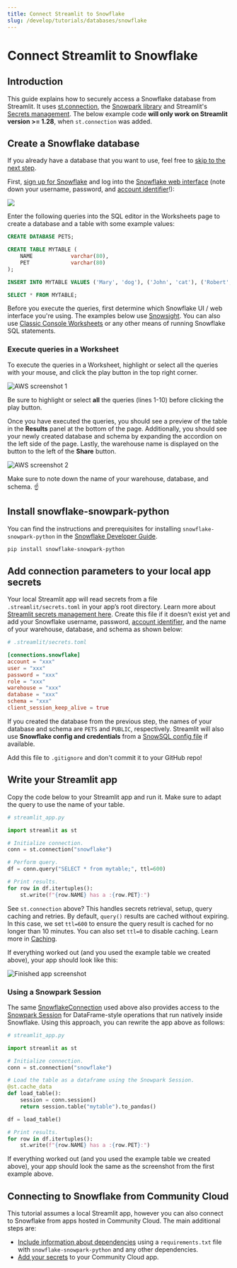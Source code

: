 ```yaml
---
title: Connect Streamlit to Snowflake
slug: /develop/tutorials/databases/snowflake
---
```


# Connect Streamlit to Snowflake

## Introduction

This guide explains how to securely access a Snowflake database from Streamlit. It uses [st.connection](/develop/api-reference/connections/st.connection), the [Snowpark library](https://docs.snowflake.com/en/developer-guide/snowpark/python/index) and Streamlit's [Secrets management](/develop/concepts/connections/secrets-management). The below example code **will only work on Streamlit version >= 1.28**, when `st.connection` was added.

## Create a Snowflake database

<Note>

If you already have a database that you want to use, feel free to [skip to the next step](#add-username-and-password-to-your-local-app-secrets).

</Note>

First, [sign up for Snowflake](https://signup.snowflake.com/) and log into the [Snowflake web interface](https://docs.snowflake.com/en/user-guide/connecting.html#logging-in-using-the-web-interface) (note down your username, password, and [account identifier](https://docs.snowflake.com/en/user-guide/admin-account-identifier.html)!):

![](/images/databases/snowflake-1.png)

Enter the following queries into the SQL editor in the Worksheets page to create a database and a table with some example values:

```sql
CREATE DATABASE PETS;

CREATE TABLE MYTABLE (
    NAME            varchar(80),
    PET             varchar(80)
);

INSERT INTO MYTABLE VALUES ('Mary', 'dog'), ('John', 'cat'), ('Robert', 'bird');

SELECT * FROM MYTABLE;
```

Before you execute the queries, first determine which Snowflake UI / web interface you're using. The examples below use [Snowsight](https://docs.snowflake.com/en/user-guide/ui-snowsight). You can also use [Classic Console Worksheets](https://docs.snowflake.com/en/user-guide/ui-worksheet) or any other means of running Snowflake SQL statements.

### Execute queries in a Worksheet

To execute the queries in a Worksheet, highlight or select all the queries with your mouse, and click the play button in the top right corner.

<Image alt="AWS screenshot 1" src="/images/databases/snowflake-4.png" />

<Important>

Be sure to highlight or select **all** the queries (lines 1-10) before clicking the play button.

</Important>

Once you have executed the queries, you should see a preview of the table in the **Results** panel at the bottom of the page. Additionally, you should see your newly created database and schema by expanding the accordion on the left side of the page. Lastly, the warehouse name is displayed on the button to the left of the **Share** button.

<Image alt="AWS screenshot 2" src="/images/databases/snowflake-5.png" />

Make sure to note down the name of your warehouse, database, and schema. ☝️

## Install snowflake-snowpark-python

You can find the instructions and prerequisites for installing `snowflake-snowpark-python` in the [Snowflake Developer Guide](https://docs.snowflake.com/en/developer-guide/snowpark/python/setup#installation-instructions).

```bash
pip install snowflake-snowpark-python
```

## Add connection parameters to your local app secrets

Your local Streamlit app will read secrets from a file `.streamlit/secrets.toml` in your app’s root directory. Learn more about [Streamlit secrets management here](/develop/concepts/connections/secrets-management). Create this file if it doesn’t exist yet and add your Snowflake username, password, [account identifier](https://docs.snowflake.com/en/user-guide/admin-account-identifier.html), and the name of your warehouse, database, and schema as shown below:

```toml
# .streamlit/secrets.toml

[connections.snowflake]
account = "xxx"
user = "xxx"
password = "xxx"
role = "xxx"
warehouse = "xxx"
database = "xxx"
schema = "xxx"
client_session_keep_alive = true
```

If you created the database from the previous step, the names of your database and schema are `PETS` and `PUBLIC`, respectively. Streamlit will also use **Snowflake config and credentials** from a [SnowSQL config file](https://docs.snowflake.com/en/user-guide/snowsql-config#snowsql-config-file) if available.

<Important>

Add this file to `.gitignore` and don't commit it to your GitHub repo!

</Important>

## Write your Streamlit app

Copy the code below to your Streamlit app and run it. Make sure to adapt the query to use the name of your table.

```python
# streamlit_app.py

import streamlit as st

# Initialize connection.
conn = st.connection("snowflake")

# Perform query.
df = conn.query("SELECT * from mytable;", ttl=600)

# Print results.
for row in df.itertuples():
    st.write(f"{row.NAME} has a :{row.PET}:")
```

See `st.connection` above? This handles secrets retrieval, setup, query caching and retries. By default, `query()` results are cached without expiring. In this case, we set `ttl=600` to ensure the query result is cached for no longer than 10 minutes. You can also set `ttl=0` to disable caching. Learn more in [Caching](/develop/concepts/architecture/caching).

If everything worked out (and you used the example table we created above), your app should look like this:

![Finished app screenshot](/images/databases/streamlit-app.png)

### Using a Snowpark Session

The same [SnowflakeConnection](/develop/api-reference/connections/st.connections.snowflakeconnection) used above also provides access to the [Snowpark Session](https://docs.snowflake.com/en/developer-guide/snowpark/reference/python/session.html) for DataFrame-style operations that run natively inside Snowflake. Using this approach, you can rewrite the app above as follows:

```python
# streamlit_app.py

import streamlit as st

# Initialize connection.
conn = st.connection("snowflake")

# Load the table as a dataframe using the Snowpark Session.
@st.cache_data
def load_table():
    session = conn.session()
    return session.table("mytable").to_pandas()

df = load_table()

# Print results.
for row in df.itertuples():
    st.write(f"{row.NAME} has a :{row.PET}:")
```

If everything worked out (and you used the example table we created above), your app should look the same as the screenshot from the first example above.

## Connecting to Snowflake from Community Cloud

This tutorial assumes a local Streamlit app, however you can also connect to Snowflake from apps hosted in Community Cloud. The main additional steps are:

- [Include information about dependencies](/deploy/streamlit-community-cloud/deploy-your-app/app-dependencies) using a `requirements.txt` file with `snowflake-snowpark-python` and any other dependencies.
- [Add your secrets](/deploy/streamlit-community-cloud/deploy-your-app/secrets-management#deploy-an-app-and-set-up-secrets) to your Community Cloud app.
